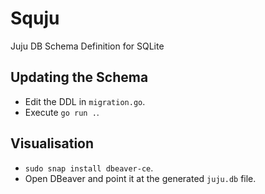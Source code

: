 # Squju
Juju DB Schema Definition for SQLite

## Updating the Schema 
- Edit the DDL in `migration.go`.
- Execute `go run .`.

## Visualisation
- `sudo snap install dbeaver-ce`.
- Open DBeaver and point it at the generated `juju.db` file.
